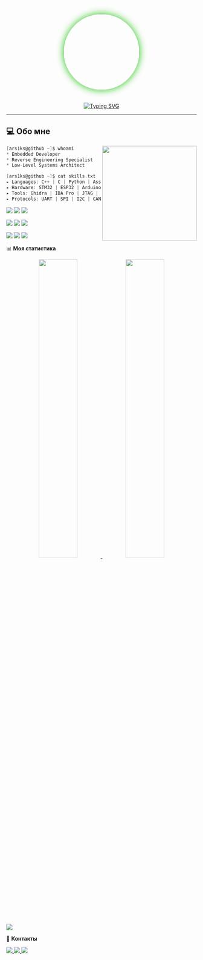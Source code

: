 <div align="center">
  <img src="https://raw.githubusercontent.com/ars1ks/ars1ks/main/your-photo.jpg" width="200" style="border-radius: 50%; box-shadow: 0 0 20px #20C20E; margin-bottom: 20px;"/>

[![Typing SVG](https://readme-typing-svg.demolab.com?font=Fira+Code&weight=600&size=26&duration=4000&pause=1000&color=20C20E&width=550&lines=Embedded+Systems+Engineer;Reverse+Engineering+Enthusiast;C%2B%2B%2FC%2FPython+Developer;IoT+Wizard+%F0%9F%94%A5)](https://git.io/typing-svg)
</div>

---

## 💻 **Обо мне**
<img align="right" src="https://media.giphy.com/media/v1.Y2lkPTc5MGI3NjExbGJ4YjJ5d3J5eXJhd3I2aHh3M2x2Z3J6d2R5MGN4Z2FjZzV1aG1zNyZlcD12MV9pbnRlcm5hbF9naWZfYnlfaWQmY3Q9Zw/3oKIPEqDGUULpEU0aQ/giphy.gif" width="250">

```c
[ars1ks@github ~]$ whoami
* Embedded Developer
* Reverse Engineering Specialist
* Low-Level Systems Architect

[ars1ks@github ~]$ cat skills.txt
▸ Languages: C++ | C | Python | Assembly
▸ Hardware: STM32 | ESP32 | Arduino | Raspberry Pi
▸ Tools: Ghidra | IDA Pro | JTAG | Oscilloscope
▸ Protocols: UART | SPI | I2C | CAN
```

<img src="https://img.shields.io/badge/C++-00599C?style=for-the-plastic&logo=c%2B%2B&logoColor=white"/> <img src="https://img.shields.io/badge/C-00599C?style=for-the-plastic&logo=c&logoColor=white"/> <img src="https://img.shields.io/badge/Python-3776AB?style=for-the-plastic&logo=python&logoColor=white"/>

<img src="https://img.shields.io/badge/STM32-03234B?style=for-the-plastic&logo=stmicroelectronics&logoColor=white"/> <img src="https://img.shields.io/badge/ESP32-E7352C?style=for-the-plastic&logo=espressif&logoColor=white"/> <img src="https://img.shields.io/badge/Arduino-00979D?style=for-the-plastic&logo=arduino&logoColor=white"/>

<img src="https://img.shields.io/badge/Ghidra-007ACC?style=for-the-plastic&logo=ghidra&logoColor=white"/> <img src="https://img.shields.io/badge/IDA_Pro-000000?style=for-the-plastic&logo=hex-rays&logoColor=white"/> <img src="https://img.shields.io/badge/OpenOCD-3DDC84?style=for-the-plastic"/>

📊 **Моя статистика**
<div align="center"> <a href="https://leetcode.com/ars1ks/"> <img src="https://leetcard.jacoblin.cool/ars1ks?theme=dark&font=Abel&ext=contest" width="45%"/> </a> <img src="https://github-readme-stats.vercel.app/api?username=ars1ks&show_icons=true&theme=dark&hide_border=true&include_all_commits=true" width="45%"/> </div><div align="left"> <img src="https://github-readme-activity-graph.vercel.app/graph?username=ars1ks&theme=react-dark&hide_border=true&area=true"/> </div>

📡 **Контакты**
<p align="left"> <a href="mailto:your@email.com"> <img src="https://img.shields.io/badge/Email-0078D4?style=for-the-plastic&logo=gmail&logoColor=white"/> </a> <a href="https://t.me/your_telegram"> <img src="https://img.shields.io/badge/Telegram-26A5E4?style=for-the-plastic&logo=telegram&logoColor=white"/> </a> <a href="https://linkedin.com/in/your-profile"> <img src="https://img.shields.io/badge/LinkedIn-0A66C2?style=for-the-plastic&logo=linkedin&logoColor=white"/> </a> </p>
